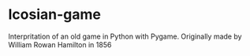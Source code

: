 # Icosian-game
Interpritation of an old game in Python with Pygame. Originally made by William Rowan Hamilton in 1856
